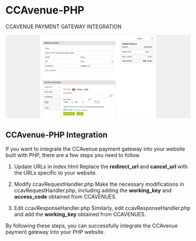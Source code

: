 # CCAvenue-PHP
CCAVENUE PAYMENT GATEWAY INTEGRATION


<img src="https://github.com/bikash-hutait/CCAvenue-PHP/blob/b7f78771661d84158e894d88069311ed4cf9b854/secure.ccavenue.jpg?raw=true" alt="secure.ccavenue.jpg">

<section>
    <div>
        <div>
            <div>
                <p><h2>CCAvenue-PHP Integration</h2></p>
                <p>If you want to integrate the CCAvenue payment gateway into your website built with PHP, there are a few steps you need to follow.</p>
                <ol>
                    <li>
                        <p>Update URLs in index.html Replace the <strong>redirect_url </strong>and <strong>cancel_url </strong>with the URLs specific to your website.</p>
                    </li>
                    <li>
                        <p>Modify ccavRequestHandler.php Make the necessary modifications in ccavRequestHandler.php, including adding the <strong>working_key</strong> and <strong>access_code</strong> obtained from CCAVENUES.</p>
                    </li>
                    <li>
                        <p>Edit ccavResponseHandler.php Similarly, edit ccavResponseHandler.php and add the <strong>working_key </strong>obtained from CCAVENUES.</p>
                    </li>
                </ol>
                <p>By following these steps, you can successfully integrate the CCAvenue payment gateway into your PHP website.</p>
            </div>
        </div>
    </div>
</section>
<section>
    <div>
        <div>
            <div><br></div>
        </div>
    </div>
</section>
